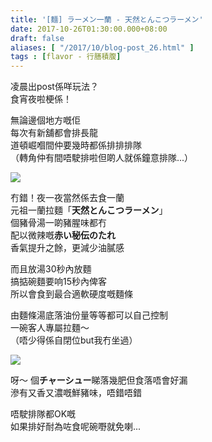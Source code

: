 ```yaml
---
title: '[麵] ラーメン一蘭 - 天然とんこつラーメン'
date: 2017-10-26T01:30:00.000+08:00
draft: false
aliases: [ "/2017/10/blog-post_26.html" ]
tags : [flavor - 行膳積腹]
---
```


凌晨出post係咩玩法？  
食宵夜啦梗係！  
  
無論邊個地方嘅佢  
每次有新舖都會排長龍  
道頓崛嗰間仲要幾時都係排排排隊  
（轉角仲有間唔駛排啦但啲人就係鐘意排隊...）  

[![](https://c1.staticflickr.com/5/4477/23657646338_6a47db7b8e_z.jpg)](https://c1.staticflickr.com/5/4477/23657646338_6a47db7b8e_z.jpg)

冇錯！夜一夜當然係去食一蘭  
元祖一蘭拉麵「**天然とんこつラーメン**」  
個豬骨湯一啲豬腥味都冇  
配以微辣嘅**赤い秘伝のたれ**  
香氣提升之餘，更減少油膩感  
  
而且放湯30秒內放麵  
搞掂碗麵要响15秒內俾客  
所以會食到最合適軟硬度嘅麵條  
  
由麵條湯底落油份量等等都可以自己控制  
一碗客人專屬拉麵～  
（唔少得係自閉位but我冇坐過）  

[![](https://c1.staticflickr.com/5/4476/37251516610_133ab27450_z.jpg)](https://c1.staticflickr.com/5/4476/37251516610_133ab27450_z.jpg)

呀～ 個**チャーシュー**睇落幾肥但食落唔會好漏  
滲有又香又濃嘅鮮豬味，唔錯唔錯  
  
唔駛排隊都OK嘅  
如果排好耐為咗食呢碗嘢就免喇...